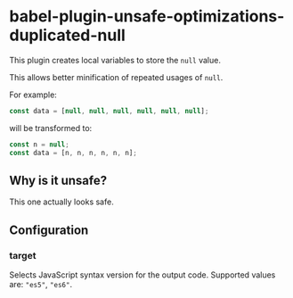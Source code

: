 # babel-plugin-unsafe-optimizations-duplicated-null

This plugin creates local variables to store the `null` value.

This allows better minification of repeated usages of `null`.

For example:

```js
const data = [null, null, null, null, null, null];
```

will be transformed to:

```js
const n = null;
const data = [n, n, n, n, n, n];
```

## Why is it unsafe?

This one actually looks safe.

## Configuration

### target

Selects JavaScript syntax version for the output code. Supported values are: `"es5"`, `"es6"`.
